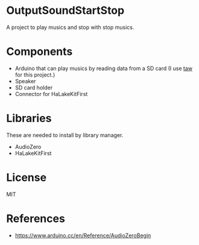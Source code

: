 # OutputSoundStartStop
A project to play musics and stop with stop musics.

# Components
- Arduino that can play musics by reading data from a SD card
  (I use [taw](http://rabidprototypes.com/product/tau/) for this project.)
- Speaker
- SD card holder
- Connector for HaLakeKitFirst

# Libraries
These are needed to install by library manager.
- AudioZero
- HaLakeKitFirst

# License
MIT

# References
- https://www.arduino.cc/en/Reference/AudioZeroBegin